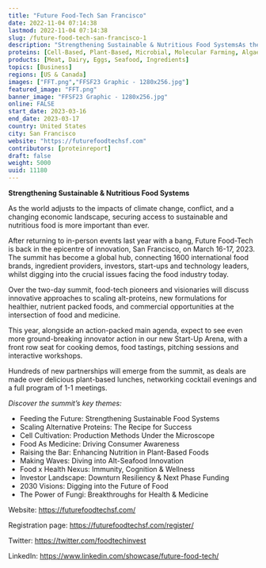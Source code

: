 ```yaml
---
title: "Future Food-Tech San Francisco"
date: 2022-11-04 07:14:38
lastmod: 2022-11-04 07:14:38
slug: /future-food-tech-san-francisco-1
description: "Strengthening Sustainable & Nutritious Food SystemsAs the world adjusts to the impacts of climate change, conflict, and a changing economic landscape, securing access to sustainable and nutritious food is more important than ever."
proteins: [Cell-Based, Plant-Based, Microbial, Molecular Farming, Algae, Fungi]
products: [Meat, Dairy, Eggs, Seafood, Ingredients]
topics: [Business]
regions: [US & Canada]
images: ["FFT.png","FFSF23 Graphic - 1280x256.jpg"]
featured_image: "FFT.png"
banner_image: "FFSF23 Graphic - 1280x256.jpg"
online: FALSE
start_date: 2023-03-16
end_date: 2023-03-17
country: United States
city: San Francisco
website: "https://futurefoodtechsf.com"
contributors: [proteinreport]
draft: false
weight: 5000
uuid: 11180
---
```

<p><strong>Strengthening Sustainable & Nutritious Food Systems</strong></p>
<p>As the world adjusts to the impacts of climate change, conflict, and a changing economic landscape, securing access to sustainable and nutritious food is more important than ever.</p>
<p>After returning to in-person events last year with a bang, Future Food-Tech is back in the epicentre of innovation, San Francisco, on March 16-17, 2023. The summit has become a global hub, connecting 1600 international food brands, ingredient providers, investors, start-ups and technology leaders, whilst digging into the crucial issues facing the food industry today.</p>
<p>Over the two-day summit, food-tech pioneers and visionaries will discuss innovative approaches to scaling alt-proteins, new formulations for healthier, nutrient packed foods, and commercial opportunities at the intersection of food and medicine.</p>
<p>This year, alongside an action-packed main agenda, expect to see even more ground-breaking innovator action in our new Start-Up Arena, with a front row seat for cooking demos, food tastings, pitching sessions and interactive workshops.</p>
<p>Hundreds of new partnerships will emerge from the summit, as deals are made over delicious plant-based lunches, networking cocktail evenings and a full program of 1-1 meetings.</p>
<p><em>Discover the summit’s key themes:</em></p>
<ul>
<li>Feeding the Future: Strengthening Sustainable Food Systems</li>
<li>Scaling Alternative Proteins: The Recipe for Success</li>
<li>Cell Cultivation: Production Methods Under the Microscope</li>
<li>Food As Medicine: Driving Consumer Awareness</li>
<li>Raising the Bar: Enhancing Nutrition in Plant-Based Foods</li>
<li>Making Waves: Diving into Alt-Seafood Innovation</li>
<li>Food x Health Nexus: Immunity, Cognition & Wellness</li>
<li>Investor Landscape: Downturn Resiliency & Next Phase Funding</li>
<li>2030 Visions: Digging into the Future of Food</li>
<li>The Power of Fungi: Breakthroughs for Health & Medicine</li>
</ul>
<p>Website: <a href="https://futurefoodtechsf.com/">https://futurefoodtechsf.com/</a></p>
<p>Registration page: <a href="https://futurefoodtechsf.com/register/">https://futurefoodtechsf.com/register/</a></p>
<p>Twitter: <a href="https://twitter.com/foodtechinvest">https://twitter.com/foodtechinvest</a></p>
<p>LinkedIn: <a href="https://www.linkedin.com/showcase/future-food-tech/?viewAsMember=true">https://www.linkedin.com/showcase/future-food-tech/</a></p>
